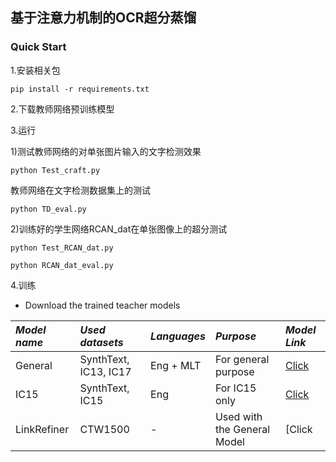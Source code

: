 ## 基于注意力机制的OCR超分蒸馏


### Quick Start

1.安装相关包
```
pip install -r requirements.txt
```
2.下载教师网络预训练模型          

3.运行

1)测试教师网络的对单张图片输入的文字检测效果       
```
python Test_craft.py
```

教师网络在文字检测数据集上的测试          
```
python TD_eval.py
```

2)训练好的学生网络RCAN_dat在单张图像上的超分测试           
```
python Test_RCAN_dat.py
```

```
python RCAN_dat_eval.py
```

4.训练










- Download the trained teacher models

 *Model name* | *Used datasets* | *Languages* | *Purpose* | *Model Link* |
 | :--- | :--- | :--- | :--- | :--- |
General | SynthText, IC13, IC17 | Eng + MLT | For general purpose | [Click](https://drive.google.com/open?id=1Jk4eGD7crsqCCg9C9VjCLkMN3ze8kutZ)
IC15 | SynthText, IC15 | Eng | For IC15 only | [Click](https://drive.google.com/open?id=1i2R7UIUqmkUtF0jv_3MXTqmQ_9wuAnLf)
LinkRefiner | CTW1500 | - | Used with the General Model | [Click


